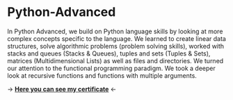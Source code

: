 # Python-Advanced

In Python Advanced, we build on Python language skills by looking at more complex concepts specific to the language. We learned to create linear data structures, solve algorithmic problems (problem solving skills), worked with stacks and queues (Stacks & Queues), tuples and sets (Tuples & Sets), matrices (Multidimensional Lists) as well as files and directories. We turned our attention to the functional programming paradigm. We took a deeper look at recursive functions and functions with multiple arguments. <br>


-> [<b>Here you can see my certificate</b>](https://softuni.bg/certificates/details/135930/eaa7da7c) <-

